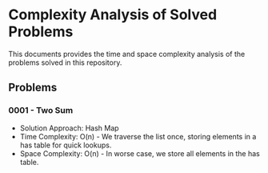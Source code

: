 # Complexity Analysis of Solved Problems

This documents provides the time and space complexity analysis of the problems solved in this repository.

## Problems

### 0001 - Two Sum
- Solution Approach: Hash Map 
- Time Complexity: O(n) - We traverse the list once, storing elements in a has table for quick lookups.
- Space Complexity: O(n) - In worse case, we store all elements in the has table.